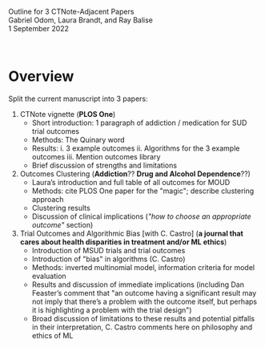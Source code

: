 Outline for 3 CTNote-Adjacent Papers  
Gabriel Odom, Laura Brandt, and Ray Balise  
1 September 2022  


</br>

# Overview
Split the current manuscript into 3 papers:

1. CTNote vignette (**PLOS One**)
    + Short introduction: 1 paragraph of addiction / medication for SUD trial outcomes
    + Methods: The Quinary word
    + Results:
        i. 3 example outcomes
        ii. Algorithms for the 3 example outcomes
        iii. Mention outcomes library
    + Brief discussion of strengths and limitations
2. Outcomes Clustering (**Addiction**?? **Drug and Alcohol Dependence**??)
    + Laura’s introduction and full table of all outcomes for MOUD
    + Methods: cite PLOS One paper for the "magic"; describe clustering approach
    + Clustering results
    + Discussion of clinical implications (*"how to choose an appropriate outcome"* section)
3. Trial Outcomes and Algorithmic Bias [with C. Castro] (**a journal that cares about health disparities in treatment and/or ML ethics**)
    + Introduction of MSUD trials and trial outcomes
    + Introduction of "bias" in algorithms (C. Castro)
    + Methods: inverted multinomial model, information criteria for model evaluation
    + Results and discussion of immediate implications (including Dan Feaster’s comment that "an outcome having a significant result may not imply that there’s a problem with the outcome itself, but perhaps it is highlighting a problem with the trial design")
    + Broad discussion of limitations to these results and potential pitfalls in their interpretation, C. Castro comments here on philosophy and ethics of ML
